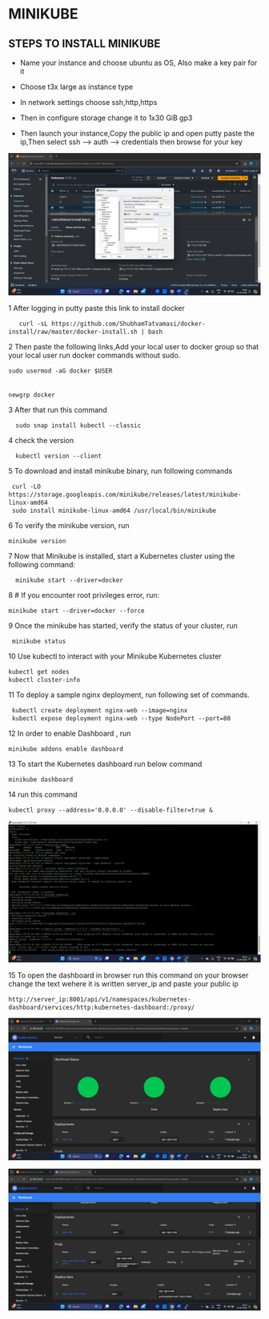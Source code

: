 # MINIKUBE

STEPS TO INSTALL MINIKUBE 
------------------------------------------------------------------------------------------------------------------------------------------------------------------------------------------------------------------------

-  Name your instance and choose ubuntu as OS, Also make a key pair for it

- Choose t3x large as instance type

- In network settings choose ssh,http,https

- Then in configure storage change it to 1x30 GiB gp3

- Then launch your instance,Copy the public ip and open putty paste the ip,Then select ssh --> auth --> credentials then browse for your key

![image alt](https://github.com/Suhanjuneja/MINIKUBE1/blob/e7c324f39b9c4efffb5a0d9ddfaed3362d31e65e/Screenshot%20(135).png)

  1 After logging in putty paste this link to install docker

       curl -sL https://github.com/ShubhamTatvamasi/docker-install/raw/master/docker-install.sh | bash

2 Then paste the following links,Add your local user to docker group so that your local user run docker commands without sudo.

    sudo usermod -aG docker $USER


    newgrp docker

3 After that run this command

      sudo snap install kubectl --classic
      
4 check the version

      kubectl version --client

5  To download and install minikube binary, run following commands

     curl -LO https://storage.googleapis.com/minikube/releases/latest/minikube-linux-amd64   
     sudo install minikube-linux-amd64 /usr/local/bin/minikube
     
6 To verify the minikube version, run

    minikube version

7 Now that Minikube is installed, start a Kubernetes cluster using the following command:

      minikube start --driver=docker

8 # If you encounter root privileges error, run:

    minikube start --driver=docker --force
    
9  Once the minikube has started, verify the status of your cluster, run

     minikube status

10 Use kubectl to interact with your Minikube Kubernetes cluster

    kubectl get nodes
    kubectl cluster-info

11 To deploy a sample nginx deployment, run following set of commands.

     kubectl create deployment nginx-web --image=nginx
     kubectl expose deployment nginx-web --type NodePort --port=80

12 In order to enable Dashboard , run

    minikube addons enable dashboard

13 To start the Kubernetes dashboard run below command

    minikube dashboard
    
14 run this command

    kubectl proxy --address='0.0.0.0' --disable-filter=true &

![image alt](https://github.com/Suhanjuneja/MINIKUBE1/blob/54afbc9168de4b63d7bd9bf8fd7fa80b37149f06/Screenshot%20(147).png)

15 To open the dashboard in browser run this command on your browser change the text wehere it is written server_ip and paste your public ip 

    http://server_ip:8001/api/v1/namespaces/kubernetes-dashboard/services/http:kubernetes-dashboard:/proxy/


![image alt](https://github.com/Suhanjuneja/MINIKUBE1/blob/432326cb77282d3d5072e230d3aa8e181cb59b17/Screenshot%20(148).png)


![image alt](https://github.com/Suhanjuneja/MINIKUBE1/blob/49d0a5a7176b3270a1ba01b88b7810d51a1c0573/Screenshot%20(149).png)
